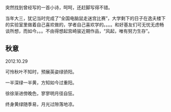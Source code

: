 <!---title:秋意-->
<!---keywords:写作-->
<!---date:old-->

突然找到曾经写的一首小诗，呵呵，还赶脚写得不错。

当年大三，犹记当时完成了“全国电脑鼠走迷宫比赛”，大学剩下的日子在逸夫楼下的实验室里做着自己喜欢做的，学者自己喜欢学的。。。。和好基友们可无忧无虑畅谈所想，而如今。。。不由得想起宫崎骏近期作品，“风起，唯有努力生存”。

## 秋意

2012.10.29</br>

可怜秋叶不知时，预展英姿绿骄阳。

一半深绿一半黄，方知如今过重阳。

徐徐渐进傍晚色，寥寥明月径自狂。

终身黄绿随季易，月光过隙落地凉。


